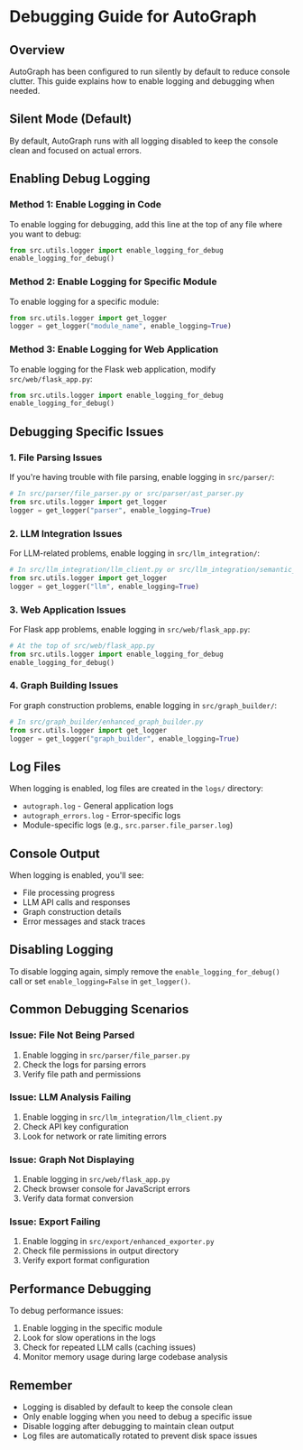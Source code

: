 # Debugging Guide for AutoGraph

## Overview
AutoGraph has been configured to run silently by default to reduce console clutter. This guide explains how to enable logging and debugging when needed.

## Silent Mode (Default)
By default, AutoGraph runs with all logging disabled to keep the console clean and focused on actual errors.

## Enabling Debug Logging

### Method 1: Enable Logging in Code
To enable logging for debugging, add this line at the top of any file where you want to debug:

```python
from src.utils.logger import enable_logging_for_debug
enable_logging_for_debug()
```

### Method 2: Enable Logging for Specific Module
To enable logging for a specific module:

```python
from src.utils.logger import get_logger
logger = get_logger("module_name", enable_logging=True)
```

### Method 3: Enable Logging for Web Application
To enable logging for the Flask web application, modify `src/web/flask_app.py`:

```python
from src.utils.logger import enable_logging_for_debug
enable_logging_for_debug()
```

## Debugging Specific Issues

### 1. File Parsing Issues
If you're having trouble with file parsing, enable logging in `src/parser/`:

```python
# In src/parser/file_parser.py or src/parser/ast_parser.py
from src.utils.logger import get_logger
logger = get_logger("parser", enable_logging=True)
```

### 2. LLM Integration Issues
For LLM-related problems, enable logging in `src/llm_integration/`:

```python
# In src/llm_integration/llm_client.py or src/llm_integration/semantic_analyzer.py
from src.utils.logger import get_logger
logger = get_logger("llm", enable_logging=True)
```

### 3. Web Application Issues
For Flask app problems, enable logging in `src/web/flask_app.py`:

```python
# At the top of src/web/flask_app.py
from src.utils.logger import enable_logging_for_debug
enable_logging_for_debug()
```

### 4. Graph Building Issues
For graph construction problems, enable logging in `src/graph_builder/`:

```python
# In src/graph_builder/enhanced_graph_builder.py
from src.utils.logger import get_logger
logger = get_logger("graph_builder", enable_logging=True)
```

## Log Files
When logging is enabled, log files are created in the `logs/` directory:
- `autograph.log` - General application logs
- `autograph_errors.log` - Error-specific logs
- Module-specific logs (e.g., `src.parser.file_parser.log`)

## Console Output
When logging is enabled, you'll see:
- File processing progress
- LLM API calls and responses
- Graph construction details
- Error messages and stack traces

## Disabling Logging
To disable logging again, simply remove the `enable_logging_for_debug()` call or set `enable_logging=False` in `get_logger()`.

## Common Debugging Scenarios

### Issue: File Not Being Parsed
1. Enable logging in `src/parser/file_parser.py`
2. Check the logs for parsing errors
3. Verify file path and permissions

### Issue: LLM Analysis Failing
1. Enable logging in `src/llm_integration/llm_client.py`
2. Check API key configuration
3. Look for network or rate limiting errors

### Issue: Graph Not Displaying
1. Enable logging in `src/web/flask_app.py`
2. Check browser console for JavaScript errors
3. Verify data format conversion

### Issue: Export Failing
1. Enable logging in `src/export/enhanced_exporter.py`
2. Check file permissions in output directory
3. Verify export format configuration

## Performance Debugging
To debug performance issues:
1. Enable logging in the specific module
2. Look for slow operations in the logs
3. Check for repeated LLM calls (caching issues)
4. Monitor memory usage during large codebase analysis

## Remember
- Logging is disabled by default to keep the console clean
- Only enable logging when you need to debug a specific issue
- Disable logging after debugging to maintain clean output
- Log files are automatically rotated to prevent disk space issues 
